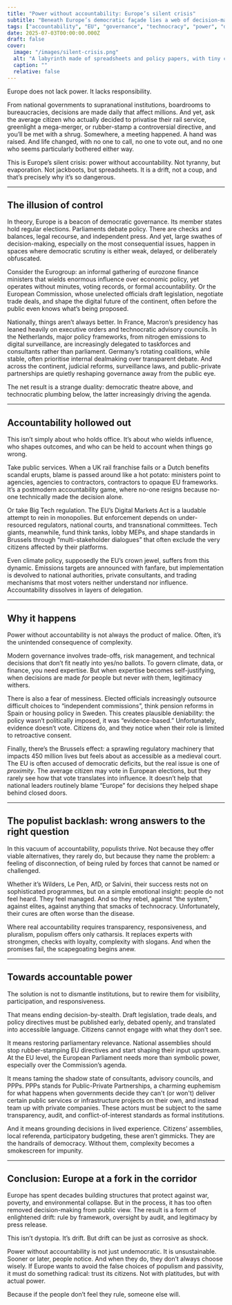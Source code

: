 ```yaml
---
title: "Power without accountability: Europe’s silent crisis"
subtitle: "Beneath Europe’s democratic façade lies a web of decision-making without scrutiny. How power is wielded with minimal visibility, and why it matters."
tags: ["accountability", "EU", "governance", "technocracy", "power", "democracy"]
date: 2025-07-03T00:00:00.000Z
draft: false
cover:
  image: "/images/silent-crisis.png"
  alt: "A labyrinth made of spreadsheets and policy papers, with tiny citizens lost inside" 
  caption: ""
  relative: false 
---
```


Europe does not lack power. It lacks responsibility.

From national governments to supranational institutions, boardrooms to bureaucracies, decisions are made daily that affect millions. And yet, ask the average citizen who actually decided to privatise their rail service, greenlight a mega-merger, or rubber-stamp a controversial directive, and you’ll be met with a shrug. Somewhere, a meeting happened. A hand was raised. And life changed, with no one to call, no one to vote out, and no one who seems particularly bothered either way.

This is Europe’s silent crisis: power without accountability. Not tyranny, but evaporation. Not jackboots, but spreadsheets. It is a drift, not a coup, and that’s precisely why it’s so dangerous.

---

## The illusion of control

In theory, Europe is a beacon of democratic governance. Its member states hold regular elections. Parliaments debate policy. There are checks and balances, legal recourse, and independent press. And yet, large swathes of decision-making, especially on the most consequential issues, happen in spaces where democratic scrutiny is either weak, delayed, or deliberately obfuscated.

Consider the Eurogroup: an informal gathering of eurozone finance ministers that wields enormous influence over economic policy, yet operates without minutes, voting records, or formal accountability. Or the European Commission, whose unelected officials draft legislation, negotiate trade deals, and shape the digital future of the continent, often before the public even knows what’s being proposed.

Nationally, things aren’t always better. In France, Macron’s presidency has leaned heavily on executive orders and technocratic advisory councils. In the Netherlands, major policy frameworks, from nitrogen emissions to digital surveillance, are increasingly delegated to taskforces and consultants rather than parliament. Germany’s rotating coalitions, while stable, often prioritise internal dealmaking over transparent debate. And across the continent, judicial reforms, surveillance laws, and public-private partnerships are quietly reshaping governance away from the public eye.

The net result is a strange duality: democratic theatre above, and technocratic plumbing below, the latter increasingly driving the agenda.

---

## Accountability hollowed out

This isn’t simply about who holds office. It’s about who wields influence, who shapes outcomes, and who can be held to account when things go wrong.

Take public services. When a UK rail franchise fails or a Dutch benefits scandal erupts, blame is passed around like a hot potato: ministers point to agencies, agencies to contractors, contractors to opaque EU frameworks. It’s a postmodern accountability game, where no-one resigns because no-one technically made the decision alone.

Or take Big Tech regulation. The EU’s Digital Markets Act is a laudable attempt to rein in monopolies. But enforcement depends on under-resourced regulators, national courts, and transnational committees. Tech giants, meanwhile, fund think tanks, lobby MEPs, and shape standards in Brussels through “multi-stakeholder dialogues” that often exclude the very citizens affected by their platforms.

Even climate policy, supposedly the EU’s crown jewel, suffers from this dynamic. Emissions targets are announced with fanfare, but implementation is devolved to national authorities, private consultants, and trading mechanisms that most voters neither understand nor influence. Accountability dissolves in layers of delegation.

---

## Why it happens

Power without accountability is not always the product of malice. Often, it’s the unintended consequence of complexity.

Modern governance involves trade-offs, risk management, and technical decisions that don’t fit neatly into yes/no ballots. To govern climate, data, or finance, you need expertise. But when expertise becomes self-justifying, when decisions are made *for* people but never *with* them, legitimacy withers.

There is also a fear of messiness. Elected officials increasingly outsource difficult choices to “independent commissions”, think pension reforms in Spain or housing policy in Sweden. This creates plausible deniability: the policy wasn’t politically imposed, it was “evidence-based.” Unfortunately, evidence doesn’t vote. Citizens do, and they notice when their role is limited to retroactive consent.

Finally, there’s the Brussels effect: a sprawling regulatory machinery that impacts 450 million lives but feels about as accessible as a medieval court. The EU is often accused of democratic deficits, but the real issue is one of *proximity*. The average citizen may vote in European elections, but they rarely see how that vote translates into influence. It doesn’t help that national leaders routinely blame “Europe” for decisions they helped shape behind closed doors.

---

## The populist backlash: wrong answers to the right question

In this vacuum of accountability, populists thrive. Not because they offer viable alternatives, they rarely do, but because they name the problem: a feeling of disconnection, of being ruled by forces that cannot be named or challenged.

Whether it’s Wilders, Le Pen, AfD, or Salvini, their success rests not on sophisticated programmes, but on a simple emotional insight: people do not feel heard. They feel managed. And so they rebel, against “the system,” against elites, against anything that smacks of technocracy. Unfortunately, their cures are often worse than the disease.

Where real accountability requires transparency, responsiveness, and pluralism, populism offers only catharsis. It replaces experts with strongmen, checks with loyalty, complexity with slogans. And when the promises fail, the scapegoating begins anew.

---

## Towards accountable power

The solution is not to dismantle institutions, but to rewire them for visibility, participation, and responsiveness.

That means ending decision-by-stealth. Draft legislation, trade deals, and policy directives must be published early, debated openly, and translated into accessible language. Citizens cannot engage with what they don’t see.

It means restoring parliamentary relevance. National assemblies should stop rubber-stamping EU directives and start shaping their input upstream. At the EU level, the European Parliament needs more than symbolic power, especially over the Commission’s agenda.

It means taming the shadow state of consultants, advisory councils, and PPPs. PPPs stands for Public-Private Partnerships, a charming euphemism for what happens when governments decide they can't (or won't) deliver certain public services or infrastructure projects on their own, and instead team up with private companies. These actors must be subject to the same transparency, audit, and conflict-of-interest standards as formal institutions.

And it means grounding decisions in lived experience. Citizens’ assemblies, local referenda, participatory budgeting, these aren’t gimmicks. They are the handrails of democracy. Without them, complexity becomes a smokescreen for impunity.

---

## Conclusion: Europe at a fork in the corridor

Europe has spent decades building structures that protect against war, poverty, and environmental collapse. But in the process, it has too often removed decision-making from public view. The result is a form of enlightened drift: rule by framework, oversight by audit, and legitimacy by press release.

This isn’t dystopia. It’s drift. But drift can be just as corrosive as shock.

Power without accountability is not just undemocratic. It is unsustainable. Sooner or later, people notice. And when they do, they don’t always choose wisely. If Europe wants to avoid the false choices of populism and passivity, it must do something radical: trust its citizens. Not with platitudes, but with actual power.

Because if the people don’t feel they rule, someone else will.
